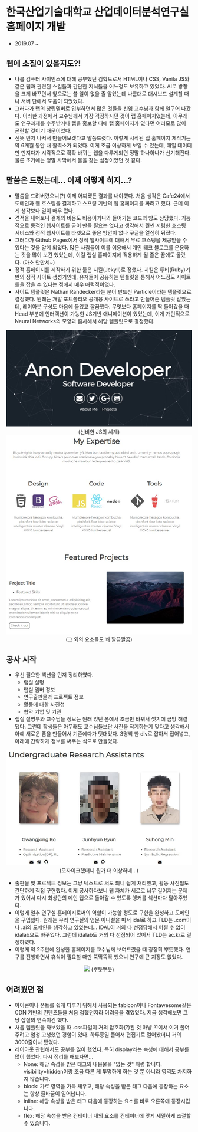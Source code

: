 # 한국산업기술대학교 산업데이터분석연구실 홈페이지 개발
- 2019.07 ~

## 웹에 소질이 있을지도?!
- 나름 컴퓨터 사이언스에 대해 공부했던 컴학도로서 HTML이나 CSS, Vanila JS와 같은 웹과 관련된 스킬들과 간단한 지식들을 어느정도 보유하고 있었다. AI로 방향을 크게 바꾸면서 앞으로는 쓸 일이 없을 줄 알았는데 나름대로 대시보드 설계할 때나 서버 단에서 도움이 되었었다.
- 그러다가 랩의 창립멤버로 입부하면서 많은 것들을 신임 교수님과 함께 일구어 나갔다. 이러한 과정에서 교수님께서 가장 걱정하시던 것이 랩 홈페이지였는데, 아무래도 연구과제를 수주받거나 랩을 홍보할 때에 랩 홈페이지가 없다면 여러모로 많이 곤란할 것이기 때문이었다.
- 선뜻 먼저 나서서 만들어보겠다고 말씀드렸다. 이렇게 시작된 랩 홈페이지 제작기는 약 6개월 동안 내 활력소가 되었다. 이게 조금 이상하게 보일 수 있는데, 매일 데이터만 만지다가 시각적으로
확확 바뀌는 웹을 다루게되면 정말 하나하나가 신기해진다. 물론 초기에는 정말 사막에서 물을 찾는 심정이었던 것 같다.

## 말씀은 드렸는데... 이제 어떻게 히지...?
- 말씀을 드려버렸으니(?) 이제 어찌됐든 결과를 내야했다. 처음 생각은 Cafe24에서 도메인과 웹 호스팅을 결제하고 스프링 기반의 웹 홈페이지를 짜려고 했다. 근데 이게 생각보다 일이 매우 컸다.
- 견적을 내어보니 결제의 비용도 비용이거니와 들어가는 코드의 양도 상당했다. 기능적으로 동적인 웹사이트를 굳이 만들 필요는 없다고 생각해서 훨씬 저렴한 호스팅 서비스와 정적 웹사이트를 타겟으로 좋은 방안이 없나 구글을 열심히 뒤졌다.
- 그러다가 Github Pages에서 정적 웹사이트에 대해서 무료 호스팅을 제공받을 수 있다는 것을 알게 되었다. 많은 사람들이 이를 이용해서 개인 테크 블로그를 운용하는 것을 많이 보긴 했었는데, 이걸 랩실 홈페이지에 적용하게 될 줄은 꿈에도 몰랐다. (마소 만만세~)
- 정적 홈페이지를 제작하기 위한 툴은 지킬(Jekyll)로 정했다. 지킬은 루비(Ruby)기반의 정적 사이트 생성기인데, 유저들이 공유하는 템플릿을 통해서 어느정도 사이트 틀을 잡을 수 있다는 점에서
매우 매력적이었다.
- 사이트 템플릿은 Nathan Randecker라는 분이 만드신 Particle이라는 템플릿으로 결정했다. 원래는 개발 포트폴리오 공개용 사이트로 쓰라고 만들어준 템플릿 같았는데, 레이아웃 구성도 마음에 들었고 깔끔했다. 무엇보다 홈페이지를 딱 들어갔을 때 Head 부분에 인터랙션이 가능한 JS기반 애니메이션이 있었는데, 이게 개인적으로 Neural Networks의 모양과 흡사해서 해당 템플릿으로 결정했다.

<p align = 'center'>
  <img src = "https://github.com/koptimizer/description/blob/main/note/projects/pics/home1.jpg">
  (신비한 JS의 세계)
  </br>
  <img src = "https://github.com/koptimizer/description/blob/main/note/projects/pics/home2.jpg">
  </br>
  (그 외의 요소들도 꽤 깔끔깔끔)
</p>

## 공사 시작
- 우선 필요한 섹션을 먼저 정리하였다.
  - 랩실 설명
  - 랩실 멤버 정보
  - 연구출판물과 프로젝트 정보
  - 활동에 대한 사진첩
  - 협약 기업 및 기관
- 랩실 설명부와 교수님들 정보는 원래 있던 폼에서 조금만 바꿔서 썻기에 금방 해결됐다. 그런데 학생들은 아무래도 교수님들보단 사진을 작게하는게 맞다고 생각해서 아예 새로운 폼을 만들어서 기존에다가 덧대었다. 3명씩 한 div로 잡아서 집어넣고, 아래에 간략하게 정보를 써주는 식으로 만들었다.
<p align = 'center'>
  <img src = "https://github.com/koptimizer/description/blob/main/note/projects/pics/home3.jpg">
  (모자이크했더니 뭔가 더 이상하네...)
  </br>
</p>

- 출판물 및 프로젝트 정보는 그냥 텍스트로 써도 되니 쉽게 처리했고, 활동 사진첩도 간단하게 직접 구현했다. 이게 공사하다보니 웹 자체가 세로로 너무 길어지는 문제가 있어서 다시 최상단의 메인 탭으로 돌아갈 수 있도록 앵커를 섹션마다 달아주었다.
- 이렇게 얼추 연구실 홈페이지로써의 역할이 가능할 정도로 구현을 완성하고 도메인을 구입했다. 원래는 우리 연구실의 영문 이니셜을 따서 idal로 하고 TLD는 .com이나 .ai의 도메인을 생각하고 있었는데... IDAL이 거의 다 선점당해서 어쩔 수 없이 idalab으로 바꾸었다. 그런데 idalab도 거의 다 선점되어 있어서 TLD는 ac.kr로 결정하였다.
- 이렇게 약 2주만에 완성한 홈페이지를 교수님께 보여드렸을 때 굉장히 뿌듯했다. 연구를 진행하면서 휴식이 필요할 때만 뚝딱뚝딱 했으니 연구에 큰 지장도 없었다.
<p align = 'center'>
  <img src = "https://github.com/koptimizer/description/blob/main/note/projects/pics/home4.gif">
  (뿌듯뿌듯)
  </br>
</p>

## 어려웠던 점
- 아이콘이나 폰트를 쉽게 다루기 위해서 사용되는 fabicon이나 Fontawesome같은 CDN 기반의 컨텐츠들을 처음 접했던지라 어려움을 겪었었다. 지금 생각해보면 그냥 삽질의 연속이긴 했다.
- 처음 템플릿을 까보았을 때 .css파일이 거의 암호화(?)된 것 마냥 꼬여서 이거 풀어주려고 엄청 고생했던 경험이 있다. 하루종일 풀어서 편집기로 열어봤더니 거의 3000줄이나 됐었다.
- 레이아웃 관련해서도 공부를 많이 했었다. 특히 display라는 속성에 대해서 공부를 많이 했었다. 다시 정리를 해보자면...
  - None: 해당 속성을 받은 태그의 내용물을 "없는 것" 처럼 합니다. visibility=hidden이랑 조금 다른 게 투명하게 하는 것 뿐 아니라 영역도 차지하지 않습니다. 
  - block: 가로 영역을 가득 채우고, 해당 속성을 받은 태그 다음에 등장하는 요소는 항상 줄바꿈이 일어납니다.
  - inline: 해당 속성을 받은 태그 다음에 등장하는 요소를 바로 오른쪽에 등장시킵니다.
  - flex: 해당 속성을 받은 컨테이너 내의 요소를 컨테이너에 맞게 세밀하게 조절할 수 있습니다.
